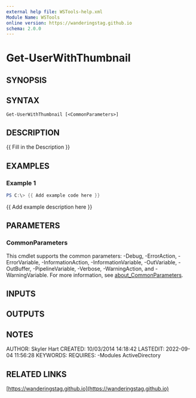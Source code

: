 ```yaml
---
external help file: WSTools-help.xml
Module Name: WSTools
online version: https://wanderingstag.github.io
schema: 2.0.0
---
```


# Get-UserWithThumbnail

## SYNOPSIS

## SYNTAX

```
Get-UserWithThumbnail [<CommonParameters>]
```

## DESCRIPTION
{{ Fill in the Description }}

## EXAMPLES

### Example 1
```powershell
PS C:\> {{ Add example code here }}
```

{{ Add example description here }}

## PARAMETERS

### CommonParameters
This cmdlet supports the common parameters: -Debug, -ErrorAction, -ErrorVariable, -InformationAction, -InformationVariable, -OutVariable, -OutBuffer, -PipelineVariable, -Verbose, -WarningAction, and -WarningVariable. For more information, see [about_CommonParameters](http://go.microsoft.com/fwlink/?LinkID=113216).

## INPUTS

## OUTPUTS

## NOTES
AUTHOR: Skyler Hart
CREATED: 10/03/2014 14:18:42
LASTEDIT: 2022-09-04 11:56:28
KEYWORDS:
REQUIRES:
    -Modules ActiveDirectory

## RELATED LINKS

[https://wanderingstag.github.io](https://wanderingstag.github.io)

